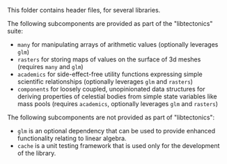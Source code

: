 This folder contains header files, for several libraries.

The following subcomponents are provided as part of the "libtectonics" suite:
* `many` for manipulating arrays of arithmetic values (optionally leverages `glm`)
* `rasters` for storing maps of values on the surface of 3d meshes (requires `many` and `glm`)
* `academics` for side-effect-free utility functions expressing simple scientific relationships (optionally leverages `glm` and `rasters`)
* `components` for loosely coupled, unopinionated data structures for deriving properties of celestial bodies from simple state variables like mass pools (requires `academics`, optionally leverages `glm` and `rasters`)

The following subcomponents are not provided as part of "libtectonics":
* `glm` is an optional dependency that can be used to provide enhanced functionality relating to linear algebra.
* `cache` is a unit testing framework that is used only for the development of the library.

